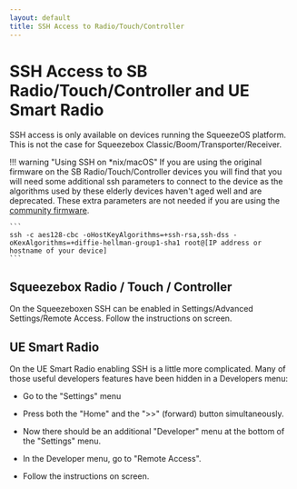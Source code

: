```yaml
---
layout: default
title: SSH Access to Radio/Touch/Controller
---
```


# SSH Access to SB Radio/Touch/Controller and UE Smart Radio

SSH access is only available on devices running the SqueezeOS platform. This is not the case for Squeezebox Classic/Boom/Transporter/Receiver.

!!! warning "Using SSH on *nix/macOS"
    If you are using the original firmware on the SB Radio/Touch/Controller devices you will find that you will need some additional ssh parameters to connect to the device as the algorithms used by these elderly devices haven't aged well and are deprecated. These extra parameters are not needed if you are using the [community firmware](https://forums.slimdevices.com/forum/user-forums/3rd-party-software/110192-announce-community-firmware-for-squeezebox-radio-touch-controller-and-lms-8).

    ```
    ssh -c aes128-cbc -oHostKeyAlgorithms=+ssh-rsa,ssh-dss -oKexAlgorithms=+diffie-hellman-group1-sha1 root@[IP address or hostname of your device]
    ```

## Squeezebox Radio / Touch / Controller

On the Squeezeboxen SSH can be enabled in Settings/Advanced Settings/Remote Access. Follow the instructions on screen.

## UE Smart Radio

On the UE Smart Radio enabling SSH is a little more complicated. Many of those useful developers features have been hidden in a Developers menu:

* Go to the "Settings" menu

* Press both the "Home" and the ">>" (forward) button simultaneously.

* Now there should be an additional "Developer" menu at the bottom of the "Settings" menu.

* In the Developer menu, go to "Remote Access".

* Follow the instructions on screen.

